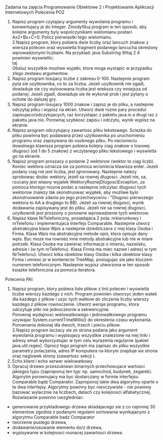 Zadania na zajęcia Programowanie Obiektowe 2 i Projektowanie Aplikcacji Internetowych 
Polecenia PO2 
1. Napisz program czytajacy argumenty wywolania programu i konwertujacy je do Integer. 
Zmodyfikuj program w ten sposob, aby kolejne argumenty byly wspolczynikami wielomianu postaci Ax2+Bx+C=0. Policz pierwiastki tego wielomianu. <br />
2.Napisz program, ktory pobiera dwie liczby oraz lancuch znakow z wiersza polecen oraz wyswietla fragment podanego lancucha okreslony wprowadzonymi liczbami. Na przyklad:
java Substring Witaj 2 4<br />
powinien wyswietlic:<br />
taj<br />
Obsluz wszystkie mozliwe wyjatki, ktore moga wystapic w przypadku zlego zestawu argumentow.<br />
3. Napisz program losujacy liczbe z zakresu 0-100. Nastepnie program pyta sie uzytkownika, co to za liczba. 
Jezeli uzytkownik nie zgadl, dowiaduje sie czy wylosowana liczba jest wieksza czy mniejsza od podanej. 
Jezeli zgadl, dowiaduje sie ile wykonal prob i jest pytany o ochote do dalszej gry.<br />
4. Napisz program losujacy 1000 znakow i zapisz je do pliku, a nastepnie odczytaj pliku i wypisz na ekran. 
Utworz dwie rozne pary procedur zapisujaco/odczytujacych, raz korzystajac z pakietu java.io a drugi raz z pakietu java.nio.
Porownaj szybkosc zapisu i odczytu, wynik wypisz na ekranie. <br />
5. Napisz program odczytujacy zawartosc pliku tekstowego. Sciezka do pliku powinna byc podawana przez uzytkownika po uruchomieniu programu oraz zapisywana do osobnego pliku.
Po nacisnieciu dowolnego klawisza program pobiera kolejny ciag znakow o losowej dlugosci (od 1 do 5 znakow) z wczytanego pliku tekstowego i wyswietla go na ekranie. <br />
6. Napisz program proszacy o podanie 2 wektorow (wektor to ciag liczb). Koniec wektora oznacza sie za pomoca wcisniecia klawisza enter. 
 Jezeli podany ciag nie jest liczba, jest ignorowany. Nastepnie nalezy sprobowac dodac wektory, jezeli sa rownej dlugosci. 
Jezeli nie, sa, rzucany jest wlasny wyjatek WektoryRoznejDlugosciException, za pomoca ktorego mozna podac a nastepnie odczytac dlugosci tych wektorow (nalezy tak skonstruowac wyjatek, aby mozliwe bylo skonstruowanie zdania po jego przechwyceniu : "Dlugosc pierwszego wektora to AA a drugiego to BB). Jezeli sa rownej dlugosci, wynik dodawania zapisywany jest do pliku. Jezeli nie sa rownej dlugosci, uzytkownik jest proszony o ponowne wprowadzenie tych wektorow. <br />
7. Napisz klase NrTelefoniczny, posiadajaca 2 pola: nrkierunkowy i nrTelefonu i implementujaca interfejs Comparable. 
Nastepnie utworz abstrakcyjna klase Wpis a nastepnie dziedziczace z niej klasy Osoba i Firma. 
Klasa Wpis ma abstrakcyjna metode opis, ktora opisuje dany wpis. 
Byc moze ma rowniez inne metody abstrakcyjne lub nie w miare potrzeb. 
Klasa Osoba ma zawierac informacje o imieniu, nazwisku, adresie i (w tym nrTelefonu).
Klasa Firma ma miec nazwe i adres( w tym NrTelefonu). Utworz kilka obiektow klasy Osoba i kilka obiektow klasy Firma i umiesc je w kontenerze TreeMap,
poslugujac sie jako kluczem numerem telefonicznym. Nastepnie wypisz utworzona w ten sposob ksiazke telefoniczna za pomoca iteratora.


Polecenia PAI:
1. Napisz program, ktory pobiera liste plikow z linii polecen i wyswietla liczbe wierszy kazdego z nich. 
Program powinien utworzyc jeden watek dla kazdego z plikow i uzyc tych watkow do zliczenia liczby wierszy kazdego z plikow rownoczenie.
Utworz wersje programu, ktora odczytuje pliki nie jednoczesnie a sekwencyjnie. <br />
Porownaj wydajnosc wielowatkowego i jednowatkowego programu uzywajac System.currentTimeMillis() do okreslenia czasu wykonania.
Porownania dokonaj dla dwoch, trzech i pieciu plikow.<br />
2.Napisz program laczacy sie ze strona podana jako argument wywolania programu i wypisujacy wszystkie znalezione na niej linki i adresy email wykorzystujac w tym celu wyrazenia regularne (pakiet java.util.regex). Oprocz tego program ma zapisac do pliku wszystkie parametry polaczenia, adres IP komputera na ktorym znajduje sie strona oraz naglowek strony (zawartosc sekcji <head>). <br />
3. Echo klient i echo serwer wielowatkowy <br />
4. Opracuj drzewo przeszukiwan binarnych przechowujace wartosci jakiegos typu (zaproponuj ten typ: np. samochod, budynek, zegarek). Algorytm porownujacy ma byc dostarczany w formie interfejsu Comparable bądz Comparator. Zaproponuj takie dwa algorytmy oparte o te dwa interfejsy. Algorytmy powinny byc nieoczywiste - nie powinny bazowac wylacznie na liczbach, datach czy kolejnosci alfabetycznej.  Rozwiazanie powinno uwzgledniac:<br />
- generowanie przykladowego drzewa skladajacego sie z co najmniej 30 elementow zgodnie z podanymi regulami sortowania wynikajacymi z algorytmu Comparable badz Comparator<br />
- tworzenie pustego drzewa,<br />
- dodawanie/usuwanie elementu do/z drzewa,<br />
- wypisywanie w kolejnosci rosnacej zawartosci drzewa.<br />


